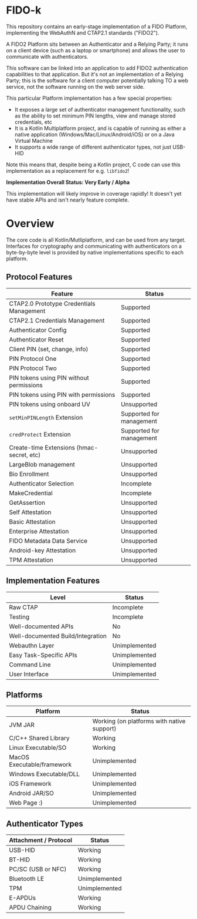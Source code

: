 FIDO-k
======

This repository contains an early-stage implementation of a FIDO Platform, implementing the
WebAuthN and CTAP2.1 standards ("FIDO2").

A FIDO2 Platform sits between an Authenticator and a Relying Party; it runs on a client
device (such as a laptop or smartphone) and allows the user to communicate with
authenticators.

This software can be linked into an application to add FIDO2 authentication capabilities
to that application. But it's not an implementation of a Relying Party; this is the
software for a client computer potentially talking TO a web service, not the software
running on the web server side.

This particular Platform implementation has a few special properties:

- It exposes a large set of authenticator management functionality, such as the ability
  to set minimum PIN lengths, view and manage stored credentials, etc
- It is a Kotlin Multiplatform project, and is capable of running as either a native
  application (Windows/Mac/Linux/Android/iOS) or on a Java Virtual Machine
- It supports a wide range of different authenticator types, not just USB-HID

Note this means that, despite being a Kotlin project, C code can use this
implementation as a replacement for e.g. `libfido2`!

**Implementation Overall Status: Very Early / Alpha**

This implementation will likely improve in coverage rapidly! It doesn't yet have stable
APIs and isn't nearly feature complete.

# Overview

The core code is all Kotlin/Mutliplatform, and can be used from any target. Interfaces
for cryptography and communicating with authenticators on a byte-by-byte level is
provided by native implementations specific to each platform.

## Protocol Features

| Feature                                   | Status                   |
|-------------------------------------------|--------------------------|
| CTAP2.0 Prototype Credentials Management  | Supported                |
| CTAP2.1 Credentials Management            | Supported                |
| Authenticator Config                      | Supported                |
| Authenticator Reset                       | Supported                |
| Client PIN (set, change, info)            | Supported                |
| PIN Protocol One                          | Supported                |
| PIN Protocol Two                          | Supported                |
| PIN tokens using PIN without permissions  | Supported                |
| PIN tokens using PIN with permissions     | Supported                |
| PIN tokens using onboard UV               | Unsupported              |
| `setMinPINLength` Extension               | Supported for management |
| `credProtect` Extension                   | Supported for management |
| Create-time Extensions (hmac-secret, etc) | Unsupported              |
| LargeBlob management                      | Unsupported              |
| Bio Enrollment                            | Unsupported              |
| Authenticator Selection                   | Incomplete               |
| MakeCredential                            | Incomplete               |
| GetAssertion                              | Unsupported              |
| Self Attestation                          | Unsupported              |
| Basic Attestation                         | Unsupported              |
| Enterprise Attestation                    | Unsupported              |
| FIDO Metadata Data Service                | Unsupported              |
| Android-key Attestation                   | Unsupported              |
| TPM Attestation                           | Unsupported              |

## Implementation Features

| Level                             | Status        |
|-----------------------------------|---------------|
| Raw CTAP                          | Incomplete    |
| Testing                           | Incomplete    |
| Well-documented APIs              | No            |
| Well-documented Build/Integration | No            |
| Webauthn Layer                    | Unimplemented |
| Easy Task-Specific APIs           | Unimplemented |
| Command Line                      | Unimplemented |
| User Interface                    | Unimplemented |

## Platforms

| Platform                   | Status                                     |
|----------------------------|--------------------------------------------|
| JVM JAR                    | Working (on platforms with native support) |
| C/C++ Shared Library       | Working                                    |
| Linux Executable/SO        | Working                                    |
| MacOS Executable/framework | Unimplemented                              |
| Windows Executable/DLL     | Unimplemented                              |
| iOS Framework              | Unimplemented                              |
| Android JAR/SO             | Unimplemented                              |
| Web Page :)                | Unimplemented                              |

## Authenticator Types

| Attachment / Protocol | Status        |
|-----------------------|---------------|
| USB-HID               | Working       |
| BT-HID                | Working       |
| PC/SC (USB or NFC)    | Working       |
| Bluetooth LE          | Unimplemented |
| TPM                   | Unimplemented |
| E-APDUs               | Working       |
| APDU Chaining         | Working       |
